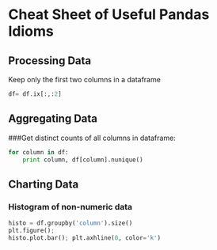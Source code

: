 # Cheat Sheet of Useful Pandas Idioms

## Processing Data

Keep only the first two columns in a dataframe

```python
df= df.ix[:,:2]
```

## Aggregating Data


###Get distinct counts of all columns in dataframe:

```python
for column in df:
    print column, df[column].nunique()
```

## Charting Data

### Histogram of non-numeric data

```python
histo = df.groupby('column').size()
plt.figure();
histo.plot.bar(); plt.axhline(0, color='k')
```
